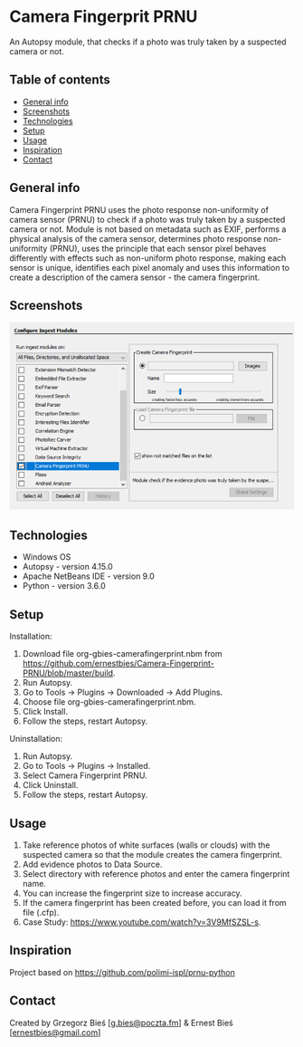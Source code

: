 # Camera Fingerprit PRNU
An Autopsy module, that checks if a photo was truly taken by a suspected camera or not.

## Table of contents
* [General info](#general-info)
* [Screenshots](#screenshots)
* [Technologies](#technologies)
* [Setup](#setup)
* [Usage](#usage)
* [Inspiration](#inspiration)
* [Contact](#contact)

## General info
Camera Fingerprint PRNU uses the photo response non-uniformity of camera sensor (PRNU) to check if a photo was truly taken by a suspected camera or not. Module is not based on metadata such as EXIF, performs a physical analysis of the camera sensor, determines photo response non-uniformity (PRNU), uses the principle that each sensor pixel behaves differently with effects such as non-uniform photo response, making each sensor is unique, identifies each pixel anomaly and uses this information to create a description of the camera sensor - the camera fingerprint.

## Screenshots
![Screenshot](./screenshot.png)

## Technologies
* Windows OS
* Autopsy - version 4.15.0
* Apache NetBeans IDE - version 9.0
* Python - version 3.6.0

## Setup
Installation:
1. Download file org-gbies-camerafingerprint.nbm from https://github.com/ernestbies/Camera-Fingerprint-PRNU/blob/master/build.
2. Run Autopsy.
3. Go to Tools -> Plugins -> Downloaded -> Add Plugins.
4. Choose file org-gbies-camerafingerprint.nbm.
5. Click Install.
6. Follow the steps, restart Autopsy.

Uninstallation:
1. Run Autopsy.
2. Go to Tools -> Plugins -> Installed.
3. Select Camera Fingerprint PRNU.
4. Click Uninstall.
5. Follow the steps, restart Autopsy.

## Usage
1. Take reference photos of white surfaces (walls or clouds) with the suspected camera so that the module creates the camera fingerprint.
1. Add evidence photos to Data Source.
2. Select directory with reference photos and enter the camera fingerprint name.
3. You can increase the fingerprint size to increase accuracy.
4. If the camera fingerprint has been created before, you can load it from file (.cfp).
5. Case Study: https://www.youtube.com/watch?v=3V9MfSZSL-s.

## Inspiration
Project based on https://github.com/polimi-ispl/prnu-python

## Contact
Created by Grzegorz Bieś [g.bies@poczta.fm] & Ernest Bieś [ernestbies@gmail.com]
